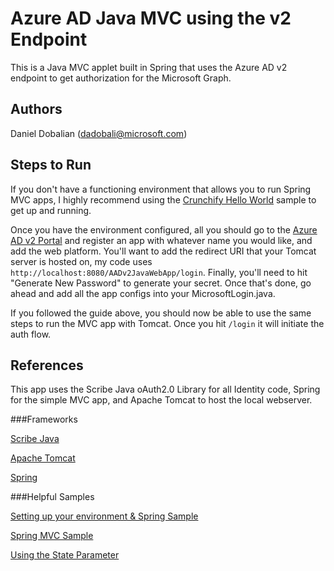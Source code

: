 # Azure AD Java MVC using the v2 Endpoint

This is a Java MVC applet built in Spring that uses the Azure AD v2 endpoint to get authorization for the Microsoft Graph.  

## Authors

Daniel Dobalian ([dadobali@microsoft.com](mailto:dadobali@microsoft.com))

## Steps to Run

If you don't have a functioning environment that allows you to run Spring MVC apps, I highly recommend using the [Crunchify Hello World](http://crunchify.com/simplest-spring-mvc-hello-world-example-tutorial-spring-model-view-controller-tips/) sample to get up and running.

Once you have the environment configured, all you should go to the [Azure AD v2 Portal](https://identity.microsoft.com/#/appList) and register an app with whatever name you would like, and add the web platform.  You'll want to add the redirect URI that your Tomcat server is hosted on, my code uses ```http://localhost:8080/AADv2JavaWebApp/login```. Finally, you'll need to hit "Generate New Password" to generate your secret.  Once that's done, go ahead and add all the app configs into your MicrosoftLogin.java.

If you followed the guide above, you should now be able to use the same steps to run the MVC app with Tomcat.  Once you hit ```/login``` it will initiate the auth flow. 

## References

This app uses the Scribe Java oAuth2.0 Library for all Identity code, Spring for the simple MVC app, and Apache Tomcat to host the local webserver.

###Frameworks

[Scribe Java](https://github.com/scribejava/scribejava)

[Apache Tomcat](http://tomcat.apache.org/)

[Spring](https://spring.io/)

###Helpful Samples 

[Setting up your environment & Spring Sample](http://crunchify.com/simplest-spring-mvc-hello-world-example-tutorial-spring-model-view-controller-tips/)

[Spring MVC Sample](https://www.tutorialspoint.com/spring/spring_mvc_hello_world_example.htm)

[Using the State Parameter](https://www.jasha.eu/blogposts/2013/09/facebook-profile-data-java-scribe.html)